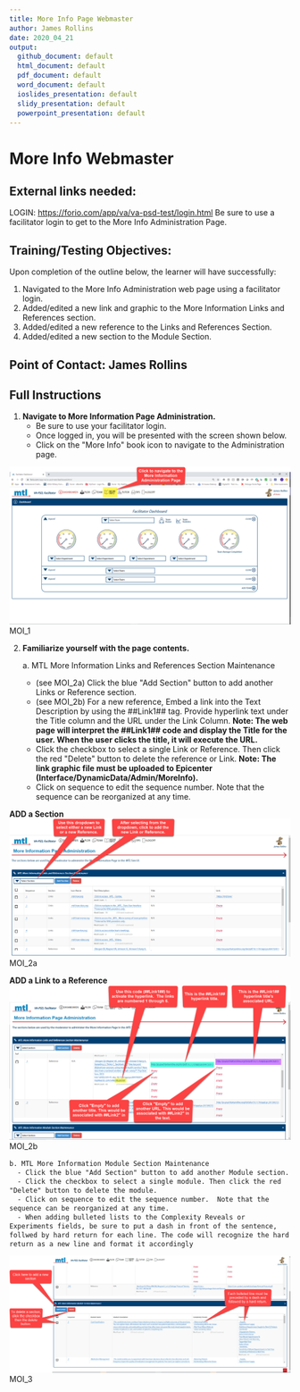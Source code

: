 ```yaml
---
title: More Info Page Webmaster
author: James Rollins
date: 2020_04_21
output: 
  github_document: default
  html_document: default
  pdf_document: default
  word_document: default
  ioslides_presentation: default
  slidy_presentation: default
  powerpoint_presentation: default
---
```


# More Info Webmaster
## External links needed: 

LOGIN:  https://forio.com/app/va/va-psd-test/login.html  Be sure to use a facilitator login to get to the More Info Administration Page.


## Training/Testing Objectives:
Upon completion of the outline below, the learner will have successfully:
1.  Navigated to the More Info Administration web page using a facilitator login.
2.  Added/edited a new link and graphic to the More Information Links and References section.
3.  Added/edited a new reference to the Links and References Section.
4.  Added/edited a new section to the Module Section.

## Point of Contact: James Rollins

## Full Instructions

1.  **Navigate to More Information Page Administration.**
     - Be sure to use your facilitator login.
     - Once logged in, you will be presented with the screen shown below.
     - Click on the "More Info" book icon to navigate to the Administration page.
  
  ![](https://github.com/lzim/teampsd/blob/quick_tips_webmaster/resources/training_guides/mtl_how_facilitate/mtl_more_info_webmaster/moi1.png)
  MOI_1
  
 2. **Familiarize yourself with the page contents.**
 
    a. MTL More Information Links and References Section Maintenance
      - (see MOI_2a) Click the blue "Add Section" button to add another Links or Reference section. 
      - (see MOI_2b) For a new reference, Embed a link into the Text Description by using the ##Link1## tag. Provide hyperlink text under the Title column and the URL under the Link Column. **Note: The web page will interpret the ##Link1## code and display the Title for the user.  When the user clicks the title, it will execute the URL.**   
      - Click the checkbox to select a single Link or Reference. Then click the red "Delete" button to delete the reference or Link. **Note: The link graphic file must be uploaded to Epicenter (Interface/DynamicData/Admin/MoreInfo).**
      - Click on sequence to edit the sequence number.  Note that the sequence can be reorganized at any time. 
   
  **ADD a Section**
   ![](https://github.com/lzim/teampsd/blob/quick_tips_webmaster/resources/training_guides/mtl_how_facilitate/mtl_more_info_webmaster/moi2a.png)
   MOI_2a
  
  **ADD a Link to a Reference**
   ![](https://github.com/lzim/teampsd/blob/quick_tips_webmaster/resources/training_guides/mtl_how_facilitate/mtl_more_info_webmaster/moi2b.png)
   MOI_2b
   
    b. MTL More Information Module Section Maintenance
      - Click the blue "Add Section" button to add another Module section.
      - Click the checkbox to select a single module. Then click the red "Delete" button to delete the module.
      - Click on sequence to edit the sequence number.  Note that the sequence can be reorganized at any time.
      - When adding bulleted lists to the Complexity Reveals or Experiments fields, be sure to put a dash in front of the sentence, follwed by hard return for each line. The code will recognize the hard return as a new line and format it accordingly
 
  ![](https://github.com/lzim/teampsd/blob/quick_tips_webmaster/resources/training_guides/mtl_how_facilitate/mtl_more_info_webmaster/moi3.png)
   MOI_3
  

   
   
